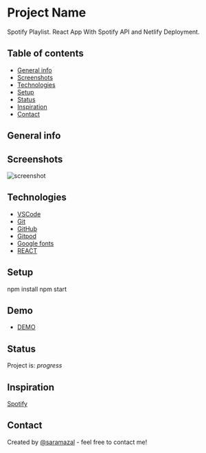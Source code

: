 # Project Name
Spotify Playlist. React App With Spotify API and Netlify Deployment.

## Table of contents
* [General info](#general-info)
* [Screenshots](#screenshots)
* [Technologies](#technologies)
* [Setup](#setup)
* [Status](#status)
* [Inspiration](#inspiration)
* [Contact](#contact)

## General info

## Screenshots
![screenshot](https://github.com/saramazal/spotify-playlic.png)

## Technologies
* [VSCode](https://code.visualstudio.com/)
* [Git](https://git-scm.com/)
* [GitHub](https://github.com/)
* [Gitpod](https://www.gitpod.io/)
* [Google fonts](https://fonts.google.com/)
* [REACT](https://reactjs.org/docs/getting-started.html/)



## Setup
npm install
npm start

## Demo
* [DEMO](https://mazal-music.netlify.app/)



## Status
Project is:  _progress_

## Inspiration
 [Spotify](https://www.spotify.com/us/)


## Contact 
Created by [@saramazal](https://github.com/saramazal/) - feel free to contact me!

